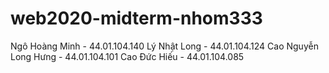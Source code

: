 # web2020-midterm-nhom333
Ngô Hoàng Minh - 44.01.104.140
Lý Nhật Long - 44.01.104.124
Cao Nguyễn Long Hưng - 44.01.104.101
Cao Đức Hiếu - 44.01.104.085

